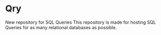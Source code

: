 # Qry
New repository for SQL Queries
This repository is made for hosting SQL Queries for as many relational databases as possible.
